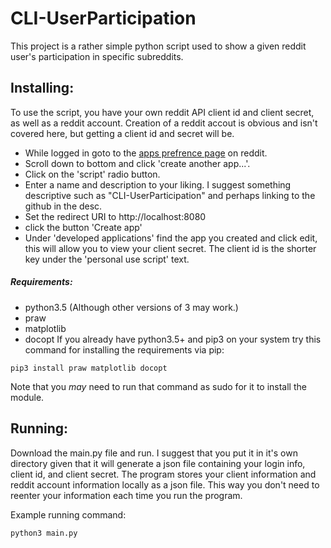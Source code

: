 # CLI-UserParticipation

This project is a rather simple python script used to show a given reddit user's participation in specific subreddits.



## Installing:
To use the script, you have your own reddit API client id and client secret, as
well as a reddit account. Creation of a reddit accout is obvious and isn't covered here, but getting a client id and secret will be.

  - While logged in goto to the [apps prefrence page](https://www.reddit.com/prefs/apps/) on reddit.
  - Scroll down to bottom and click 'create another app...'.
  - Click on the 'script' radio button.
  - Enter a name and description to your liking. I suggest something descriptive
  such as "CLI-UserParticipation" and perhaps linking to the github in the desc.
  - Set the redirect URI to http://localhost:8080
  - click the button 'Create app'
  - Under 'developed applications' find the app you created and click edit, this will allow you to view your client secret. The client id is the shorter key under the 'personal use script' text.

##### Requirements:
  - python3.5 (Although other versions of 3 may work.)
  - praw
  - matplotlib
  - docopt
  If you already have python3.5+ and pip3 on your system try this command for installing the requirements via pip:

  ```
  pip3 install praw matplotlib docopt
  ```
  Note that you *may* need to run that command as sudo for it to install the module.

## Running:
  Download the main.py file and run. I suggest that you put it in it's own directory given that it will generate a json file containing your login info, client id, and client secret.
  The program stores your client information and reddit account information locally as a json file.
  This way you don't need to reenter your information each time you run the program.

  Example running command:
  ```
  python3 main.py
  ```
